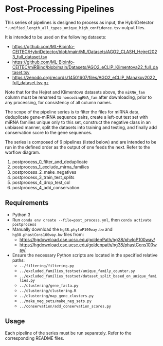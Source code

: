 
# Post-Processing Pipelines

This series of pipelines is designed to process as input, the HybriDetector `*.unified_length_all_types_unique_high_confidence.tsv` output files. 


It is intended to be used on the following datasets:
- https://github.com/ML-Bioinfo-CEITEC/HybriDetector/blob/main/ML/Datasets/AGO2_CLASH_Hejret2023_full_dataset.tsv 
- https://github.com/ML-Bioinfo-CEITEC/miRBind/blob/main/Datasets/AGO2_eCLIP_Klimentova22_full_dataset.tsv
- https://zenodo.org/records/14501607/files/AGO2_eCLIP_Manakov2022_full_dataset.tsv.gz 

Note that for the Hejret and Klimentova datasets above, the `miRNA_fam` column must be renamed to `noncodingRNA_fam` after downloading, prior to any processing, for consistency of all column names.

The scope of the pipeline series is to filter the files for miRNA data, deduplicate gene-miRNA sequence pairs, create a left-out test set with miRNA families unique only to this set, construct the negative class in an unbiased manner, split the datasets into training and testing, and finally add conservation score to the gene sequences. 


The series is composed of 6 pipelines (listed below) and are intended to be run in the defined order as the output of one feeds the next. Refer to the worflow diagram. 

1. postprocess_0_filter_and_deduplicate
2. postprocess_1_exclude_mirna_families
3. postprocess_2_make_negatives
4. postprocess_3_train_test_splits
5. postprocess_4_drop_test_col
6. postprocess_4_add_conservation

## Requirements
- Python 3
- Run `conda env create --file=post_process.yml`, then `conda activate postprocess`
- Manually download the `hg38.phyloP100way.bw` and `hg38.phastCons100way.bw` files from:
   - https://hgdownload.cse.ucsc.edu/goldenPath/hg38/phyloP100way/ 
   - https://hgdownload.cse.ucsc.edu/goldenpath/hg38/phastCons100way/
- Ensure the necessary Python scripts are located in the specified relative paths:
  - `../filtering/filtering.py`
  - `../excluded_families_testset/unique_family_counter.py`
  - `../excluded_families_testset/dataset_split_based_on_unique_families.py`
  - `../clustering/gene_fasta.py`
  - `../clustering/clustering.R `
  - `../clustering/map_gene_clusters.py`
  - `../make_neg_sets/make_neg_sets.py`
  - `../conservation/add_conservation_scores.py`

## Usage

Each pipeline of the series must be run separately. Refer to the corresponding README files. 

